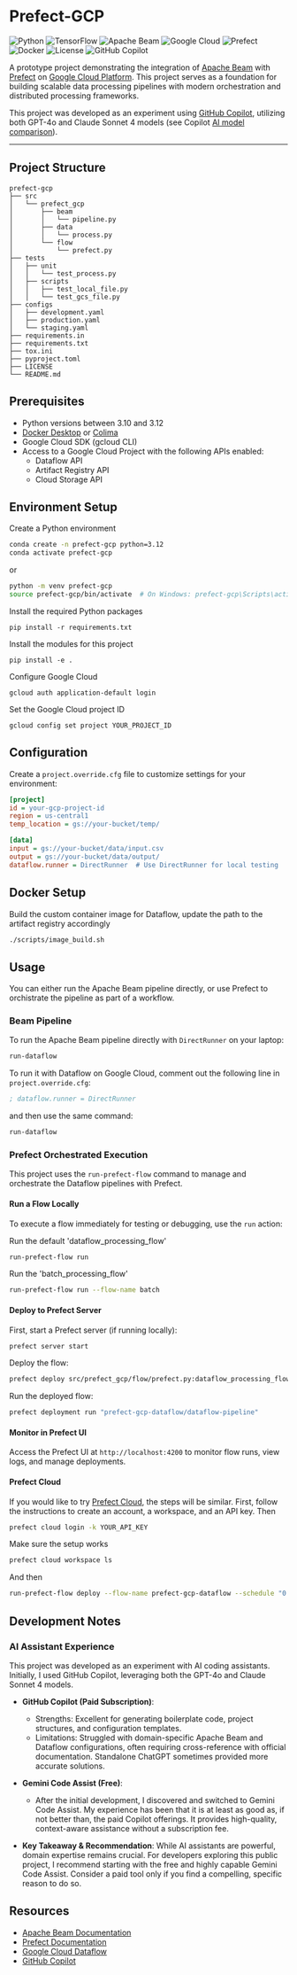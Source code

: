 # Prefect-GCP

![Python](https://img.shields.io/badge/python-3.10%2B-blue)
![TensorFlow](https://img.shields.io/badge/TensorFlow-2.17.1-FF6F00?logo=tensorflow)
![Apache Beam](https://img.shields.io/badge/Apache%20Beam-2.x-orange)
![Google Cloud](https://img.shields.io/badge/Google%20Cloud-Dataflow-blue)
![Prefect](https://img.shields.io/badge/Prefect-3.x-purple)
![Docker](https://img.shields.io/badge/Docker-supported-blue)
![License](https://img.shields.io/badge/license-MIT-green)
![GitHub Copilot](https://img.shields.io/badge/Built%20with-GitHub%20Copilot-brightgreen)

A prototype project demonstrating the integration of [Apache Beam](https://beam.apache.org/get-started/quickstart/python/) with [Prefect](https://docs.prefect.io/v3/get-started) on [Google Cloud Platform](https://console.cloud.google.com/). This project serves as a foundation for building scalable data processing pipelines with modern orchestration and distributed processing frameworks.

This project was developed as an experiment using [GitHub Copilot](https://github.com/features/copilot), utilizing both GPT-4o and Claude Sonnet 4 models (see Copilot [AI model comparison](https://docs.github.com/en/copilot/reference/ai-models/model-comparison)).

---

## Project Structure
```
prefect-gcp
├── src
│   └── prefect_gcp
│       ├── beam
│       │   └── pipeline.py
│       ├── data
│       │   └── process.py
│       └── flow
│           └── prefect.py
├── tests
│   ├── unit
│   │   └── test_process.py
│   ├── scripts
│   │   ├── test_local_file.py
│   │   └── test_gcs_file.py
├── configs
│   ├── development.yaml
│   ├── production.yaml
│   └── staging.yaml
├── requirements.in
├── requirements.txt
├── tox.ini
├── pyproject.toml
├── LICENSE
└── README.md
```

## Prerequisites

- Python versions between 3.10 and 3.12
- [Docker Desktop](https://docs.docker.com/desktop/) or [Colima](https://github.com/abiosoft/colima)
- Google Cloud SDK (gcloud CLI)
- Access to a Google Cloud Project with the following APIs enabled:
  - Dataflow API
  - Artifact Registry API
  - Cloud Storage API

## Environment Setup

Create a Python environment
```bash
conda create -n prefect-gcp python=3.12
conda activate prefect-gcp
```

or
```bash
python -m venv prefect-gcp
source prefect-gcp/bin/activate  # On Windows: prefect-gcp\Scripts\activate
```

Install the required Python packages
```
pip install -r requirements.txt
```

Install the modules for this project
```
pip install -e .
```

Configure Google Cloud
```
gcloud auth application-default login
```

Set the Google Cloud project ID
```
gcloud config set project YOUR_PROJECT_ID
```

## Configuration
Create a `project.override.cfg` file to customize settings for your environment:

```ini
[project]
id = your-gcp-project-id
region = us-central1
temp_location = gs://your-bucket/temp/

[data]
input = gs://your-bucket/data/input.csv
output = gs://your-bucket/data/output/
dataflow.runner = DirectRunner  # Use DirectRunner for local testing
```

## Docker Setup
Build the custom container image for Dataflow, update the path to the artifact registry accordingly
```bash
./scripts/image_build.sh
```

## Usage

You can either run the Apache Beam pipeline directly, or use Prefect to orchistrate the pipeline as part of a workflow.

### Beam Pipeline
To run the Apache Beam pipeline directly with `DirectRunner` on your laptop:
```bash
run-dataflow
```

To run it with Dataflow on Google Cloud, comment out the following line in `project.override.cfg`:
```ini
; dataflow.runner = DirectRunner
```
and then use the same command:
```bash
run-dataflow
```

### Prefect Orchestrated Execution

This project uses the `run-prefect-flow` command to manage and orchestrate the Dataflow pipelines with Prefect.

#### Run a Flow Locally

To execute a flow immediately for testing or debugging, use the `run` action:

Run the default 'dataflow_processing_flow'
```bash
run-prefect-flow run
```

Run the 'batch_processing_flow'
```bash
run-prefect-flow run --flow-name batch
```

#### Deploy to Prefect Server
First, start a Prefect server (if running locally):
```bash
prefect server start
```

Deploy the flow:
```bash
prefect deploy src/prefect_gcp/flow/prefect.py:dataflow_processing_flow --name "dataflow-pipeline"
```

Run the deployed flow:
```bash
prefect deployment run "prefect-gcp-dataflow/dataflow-pipeline"
```

#### Monitor in Prefect UI
Access the Prefect UI at `http://localhost:4200` to monitor flow runs, view logs, and manage deployments.

#### Prefect Cloud
If you would like to try [Prefect Cloud](https://app.prefect.cloud/account/), the steps will be similar. First, follow the instructions to create an account, a workspace, and an API key. Then

```bash
prefect cloud login -k YOUR_API_KEY
```

Make sure the setup works
```bash
prefect cloud workspace ls
```

And then
```bash
run-prefect-flow deploy --flow-name prefect-gcp-dataflow --schedule "0 5 * * *"
```

## Development Notes
### AI Assistant Experience
This project was developed as an experiment with AI coding assistants. Initially, I used GitHub Copilot, leveraging both the GPT-4o and Claude Sonnet 4 models.

* **GitHub Copilot (Paid Subscription)**:
  * Strengths: Excellent for generating boilerplate code, project structures, and configuration templates.
  * Limitations: Struggled with domain-specific Apache Beam and Dataflow configurations, often requiring cross-reference with official documentation. Standalone ChatGPT sometimes provided more accurate solutions.

* **Gemini Code Assist (Free)**:
  * After the initial development, I discovered and switched to Gemini Code Assist. My experience has been that it is at least as good as, if not better than, the paid Copilot offerings. It provides high-quality, context-aware assistance without a subscription fee.

* **Key Takeaway & Recommendation**: While AI assistants are powerful, domain expertise remains crucial. For developers exploring this public project, I recommend starting with the free and highly capable Gemini Code Assist. Consider a paid tool only if you find a compelling, specific reason to do so.

## Resources
* [Apache Beam Documentation](https://beam.apache.org/documentation/)
* [Prefect Documentation](https://docs.prefect.io/)
* [Google Cloud Dataflow](https://cloud.google.com/dataflow/docs)
* [GitHub Copilot](https://github.com/features/copilot)
